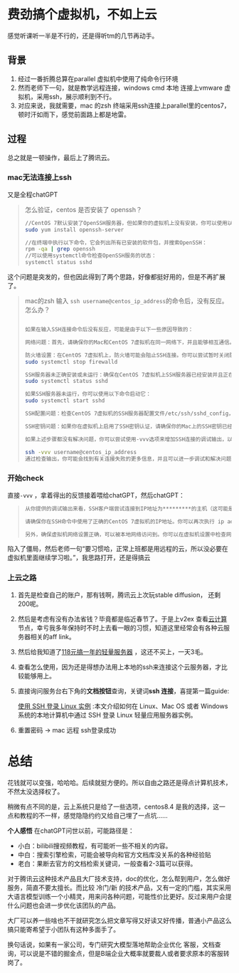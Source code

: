 # 费劲搞个虚拟机，不如上云

感觉听课听一半是不行的，还是得听tm的几节再动手。

## 背景

1. 经过一番折腾总算在parallel 虚拟机中使用了纯命令行环境
2. 然而老师下一句，就是教学远程连接，windows cmd 本地 连接上vmware 虚拟机，采用ssh，展示顺利到不行。
3. 对应来说，我就需要，mac 的zsh 终端采用ssh连接上parallel里的centos7，顿时汗如雨下，感觉前面路上都是地雷。

## 过程

总之就是一顿操作，最后上了腾讯云。

### mac无法连接上ssh

又是全程chatGPT

> 怎么验证，centos 是否安装了 openssh？
>
> ```bash
> //CentOS 7默认安装了OpenSSH服务器，但如果你的虚拟机上没有安装，你可以使用以下命令安装：
> sudo yum install openssh-server
> 
> //在终端中执行以下命令，它会列出所有已安装的软件包，并搜索OpenSSH：
> rpm -qa | grep openssh
> //可以使用systemctl命令检查OpenSSH服务的状态：
> systemctl status sshd
> ```

这个问题是突发的，但也因此得到了两个思路，好像都挺好用的，但是不再扩展了。

> mac的zsh 输入 `ssh username@centos_ip_address`的命令后，没有反应。怎么办？
>
> ```bash
> 
> 如果在输入SSH连接命令后没有反应，可能是由于以下一些原因导致的：
> 
> 网络问题：首先，请确保你的Mac和CentOS 7虚拟机在同一网络下，并且能够相互通信。你可以尝试使用ping命令验证两者之间的连通性。
> 
> 防火墙设置：在CentOS 7虚拟机上，防火墙可能会阻止SSH连接。你可以尝试暂时关闭防火墙来测试是否可以连接：
> sudo systemctl stop firewalld
> 
> SSH服务器未正确安装或未运行：确保在CentOS 7虚拟机上SSH服务器已经安装并且正在运行。你可以使用以下命令检查SSH服务器状态：
> sudo systemctl status sshd
> 
> 如果SSH服务器未运行，你可以使用以下命令启动它：
> sudo systemctl start sshd
> 
> SSH配置问题：检查CentOS 7虚拟机的SSH服务器配置文件/etc/ssh/sshd_config，确保SSH服务正在监听正确的IP地址和端口，并且没有其他配置问题。
> 
> SSH密钥问题：如果你在虚拟机上启用了SSH密钥认证，请确保你的Mac上的SSH密钥已经被添加到CentOS 7虚拟机的~/.ssh/authorized_keys文件中。
> 
> 如果上述步骤都没有解决问题，你可以尝试使用-vvv选项来增加SSH连接的调试输出，以便更详细地了解连接失败的原因：
> 
> ssh -vvv username@centos_ip_address
> 通过检查输出，你可能会找到有关连接失败的更多信息，并且可以进一步调试和解决问题。
> ```

### 开始check 

直接`-vvv` ，拿着得出的反馈接着喂给chatGPT，然后chatGPT：

> ```bash
> 从你提供的调试输出来看，SSH客户端尝试连接到IP地址为*********的主机（这可能是你的虚拟机的默认网关或者某个相关的设备）。然而，你之前提到的CentOS 7虚拟机的IP地址似乎不是这个地址。
> 
> 请确保你在SSH命令中使用了正确的CentOS 7虚拟机的IP地址。你可以再次执行 ip addr show 来确认CentOS 7虚拟机的实际IP地址，并且使用该地址进行SSH连接。
> 
> 另外，确保虚拟机网络设置正确，可以被本地网络访问到。你可以在虚拟机设置中检查网络配置，确保网络适配器设置为桥接模式或者NAT模式（根据你的需求选择）。
> ```

陷入了僵局，然后老师一句“要习惯哈，正常上班都是用远程的云，所以没必要在虚拟机里面继续学习啦。”，我思路打开，还是得搞云

### 上云之路

1. 首先是检查自己的账户，那有钱啊，腾讯云上次玩stable diffusion， 还剩200呢。

2. 然后是考虑有没有办法省钱？毕竟都是临近春节了。于是上v2ex 查看[云计算](https://v2ex.com/go/cloud) 节点，幸亏我多年保持时不时上去看一眼的习惯，知道这里经常会有各种云服务器相关的aff link。

3. 然后给我知道了[118元搞一年的轻量服务器](https://cloud.tencent.com/act/pro/bestselling) ，这还不买上，一天3毛。

4. 查看怎么使用，因为还是得想办法用上本地的ssh来连接这个云服务器，才比较能够用上。

5. 直接询问服务台右下角的**文档按钮**查询，关键词**ssh 连接**，喜提第一篇guide:

   [使用 SSH 登录 Linux 实例](https://cloud.tencent.com/document/product/1207/44643) :本文介绍如何在 Linux、Mac OS 或者 Windows 系统的本地计算机中通过 SSH 登录 Linux 轻量应用服务器实例。
   
6. 重置密码 → mac 远程 ssh登录成功

# 总结

花钱就可以变强，哈哈哈。后续就挺方便的。所以自由之路还是得点计算机技术，不然太没选择权了。

稍微有点不同的是，云上系统只是给了一些选项，centos8.4 是我的选择，这一点和教程的不一样，感觉隐隐约约又给自己埋了一点坑......



**个人感悟**
在chatGPT问世以前，可能路径是：

- 小白：bilibili搜视频教程，有可能听一些不相关的内容。
- 中白：搜索引擎检索，可能会被导向和官方文档库没关系的各种经验贴
- 老白：果断去官方的文档检索关键词，一般查看2-3篇可以获得。

对于腾讯云这种技术产品且大厂技术支持，doc的优化，怎么帮到用户，怎么做好服务，简直不要太擅长。而比较 冷门/新 的技术产品，又有一定的门槛，其实采用大语言模型训练一个小精灵，用来问各种问题，可能性价比更好。反过来用户会提什么问题也会进一步优化该团队的产品。

大厂可以养一些啥也不干就研究怎么把文章写得又好读又好传播，普通小产品这么搞只能寄希望于小团队有这种多面手了。

换句话说，如果有一家公司，专门研究大模型落地帮助企业优化 客服，文档查询，可以说是不错的掘金点，但是B端企业大概率就要裁人或者要求原本的客服转岗了。

